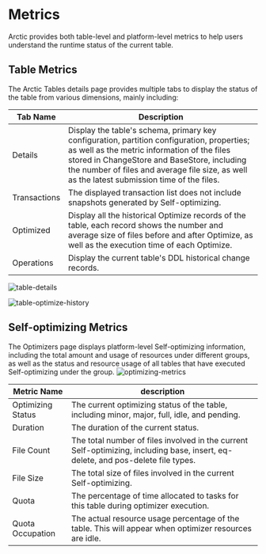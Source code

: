 # Metrics

Arctic provides both table-level and platform-level metrics to help users understand the runtime status of the current table.
## Table Metrics
The Arctic Tables details page provides multiple tabs to display the status of the table from various dimensions, mainly including:

| **Tab Name**   | **Description**                                               |
| ------------ | ------------------------------------------------------------ |
| Details      | Display the table's schema, primary key configuration, partition configuration, properties; as well as the metric information of the files stored in ChangeStore and BaseStore, including the number of files and average file size, as well as the latest submission time of the files. |
| Transactions | The displayed transaction list does not include snapshots generated by Self-optimizing.  |
| Optimized    | Display all the historical Optimize records of the table, each record shows the number and average size of files before and after Optimize, as well as the execution time of each Optimize. |
| Operations   | Display the current table's DDL historical change records. |

![table-details](../images/admin/table_metrics.png)

![table-optimize-history](../images/admin/table_optimizer_history.png)

## Self-optimizing Metrics
The Optimizers page displays platform-level Self-optimizing information, including the total amount and usage of resources under different groups, as well as the status and resource usage of all tables that have executed Self-optimizing under the group.
![optimizing-metrics](../images/admin/optimizer_metrics.png)

| **Metric Name**   | **description**                                                     |
| ----------------- | ------------------------------------------------------------ |
| Optimizing Status | The current optimizing status of the table, including minor, major, full, idle, and pending. |
| Duration          | The duration of the current status. |
| File Count        | The total number of files involved in the current Self-optimizing, including base, insert, eq-delete, and pos-delete file types. |
| File Size         | The total size of files involved in the current Self-optimizing. |
| Quota             | The percentage of time allocated to tasks for this table during optimizer execution. |
| Quota Occupation  | The actual resource usage percentage of the table. This will appear when optimizer resources are idle. |


